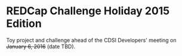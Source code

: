 # REDCap Challenge Holiday 2015 Edition

Toy project and challenge ahead of the CDSI Developers' meeting on <del>January 6,
2016</del> (date TBD). 
